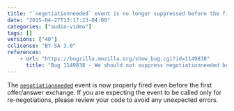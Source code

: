 ```yaml
---
title: "`negotiationneeded` event is no longer suppressed before the first offer"
date: "2015-04-27T13:17:23-04:00"
categories: ["audio-video"]
tags: []
versions: ["40"]
cclicense: "BY-SA 3.0"
references:
    - url: "https://bugzilla.mozilla.org/show_bug.cgi?id=1149838"
      title: "Bug 1149838 - We should not suppress negotiationneeded before the first offer/answer exchange"
---
```

The [`negotiationneeded`](https://developer.mozilla.org/en-US/docs/Web/Events/negotiationneeded) event is now properly fired even before the first offer/answer exchange. If you are expecting the event to be called only for re-negotiations, please review your code to avoid any unexpected errors.
